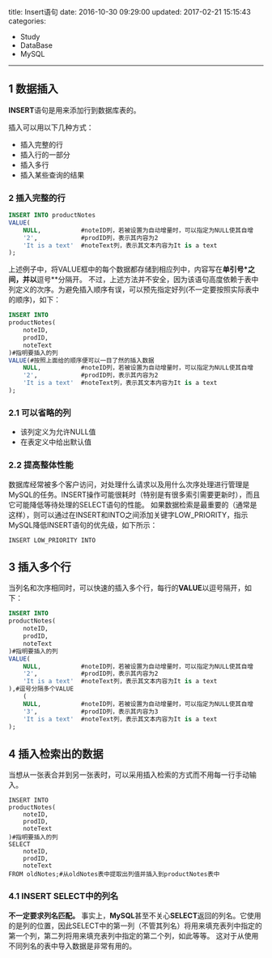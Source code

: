 title: Insert语句
date: 2016-10-30 09:29:00
updated: 2017-02-21 15:15:43
categories:
- Study
- DataBase
- MySQL
---

## 1 数据插入

**INSERT**语句是用来添加行到数据库表的。

插入可以用以下几种方式：

- 插入完整的行
- 插入行的一部分
- 插入多行
- 插入某些查询的结果

### 2 插入完整的行

```SQL
INSERT INTO productNotes
VALUE(
    NULL,           #noteID列，若被设置为自动增量时，可以指定为NULL使其自增
    '2',            #prodID列，表示其内容为2
    'It is a text'  #noteText列，表示其文本内容为It is a text
);
```

上述例子中，将VALUE框中的每个数据都存储到相应列中，内容写在**单引号*之间，并以**逗号**分隔开。
不过，上述方法并不安全，因为该语句高度依赖于表中列定义的次序。为避免插入顺序有误，可以预先指定好列(不一定要按照实际表中的顺序)，如下：

```SQL
INSERT INTO
productNotes(
    noteID,
    prodID,
    noteText
)#指明要插入的列
VALUE(#按照上面给的顺序便可以一目了然的插入数据
    NULL,           #noteID列，若被设置为自动增量时，可以指定为NULL使其自增
    '2',            #prodID列，表示其内容为2
    'It is a text'  #noteText列，表示其文本内容为It is a text
);
```

### 2.1 可以省略的列

- 该列定义为允许NULL值
- 在表定义中给出默认值

### 2.2 提高整体性能

数据库经常被多个客户访问，对处理什么请求以及用什么次序处理进行管理是MySQL的任务。INSERT操作可能很耗时（特别是有很多索引需要更新时），而且它可能降低等待处理的SELECT语句的性能。
如果数据检索是最重要的（通常是这样），则可以通过在INSERT和INTO之间添加关键字LOW_PRIORITY，指示MySQL降低INSERT语句的优先级，如下所示：

```
INSERT LOW_PRIORITY INTO
```

## 3 插入多个行 

当列名和次序相同时，可以快速的插入多个行，每行的**VALUE**以逗号隔开，如下：

```SQL
INSERT INTO 
productNotes(
    noteID,
    prodID,
    noteText
)#指明要插入的列
VALUE(
    NULL,           #noteID列，若被设置为自动增量时，可以指定为NULL使其自增
    '2',            #prodID列，表示其内容为2
    'It is a text'  #noteText列，表示其文本内容为It is a text
),#逗号分隔多个VALUE
    (
    NULL,           #noteID列，若被设置为自动增量时，可以指定为NULL使其自增
    '3',            #prodID列，表示其内容为3
    'It is a text'  #noteText列，表示其文本内容为It is a text
);
```

## 4 插入检索出的数据

当想从一张表合并到另一张表时，可以采用插入检索的方式而不用每一行手动输入。

```
INSERT INTO 
productNotes(
    noteID,
    prodID,
    noteText
)#指明要插入的列
SELECT
    noteID,
    prodID,
    noteText
FROM oldNotes;#从oldNotes表中提取出列值并插入到productNotes表中
```

### 4.1 INSERT SELECT中的列名

**不一定要求列名匹配。**
事实上，**MySQL**甚至不关心**SELECT**返回的列名。它使用的是列的位置，因此SELECT中的第一列（不管其列名）将用来填充表列中指定的第一个列，第二列将用来填充表列中指定的第二个列，如此等等。
这对于从使用不同列名的表中导入数据是非常有用的。
